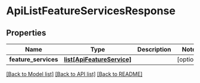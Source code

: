 # ApiListFeatureServicesResponse

## Properties
Name | Type | Description | Notes
------------ | ------------- | ------------- | -------------
**feature_services** | [**list[ApiFeatureService]**](ApiFeatureService.md) |  | [optional] 

[[Back to Model list]](../README.md#documentation-for-models) [[Back to API list]](../README.md#documentation-for-api-endpoints) [[Back to README]](../README.md)


